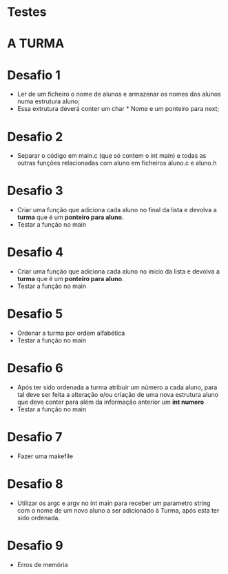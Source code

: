 # Testes

# A TURMA

# Desafio 1
- Ler de um ficheiro o nome de alunos e armazenar os nomes dos alunos numa estrutura aluno;
- Essa extrutura deverá conter um char * Nome e um ponteiro para next;

# Desafio 2
- Separar o código em main.c (que só contem o int main) e todas as outras funções relacionadas com aluno em ficheiros aluno.c e aluno.h

# Desafio 3
- Criar uma função que adiciona cada aluno no final da lista e devolva a **turma** que é um **ponteiro para aluno**.
- Testar a função no main

# Desafio 4
- Criar uma função que adiciona cada aluno no inicio da lista e devolva a **turma** que é um **ponteiro para aluno**.
- Testar a função no main

# Desafio 5
- Ordenar a turma por ordem alfabética
- Testar a função no main

# Desafio 6
- Após ter sido ordenada a turma atribuir um número a cada aluno, para tal deve ser feita a alteração e/ou criação de uma nova estrutura aluno que deve conter para além da informação anterior um **int numero**
- Testar a função no main

# Desafio 7
- Fazer uma makefile

# Desafio 8
- Utilizar os argc e argv no int main para receber um parametro string com o nome de um novo aluno a ser adicionado à Turma, após esta ter sido ordenada.

# Desafio 9
- Erros de memória